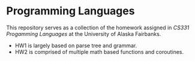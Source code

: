 # Programming Languages
This repository serves as a collection of the homework assigned in <i>CS331 Progamming Languages</i> at the University of Alaska Fairbanks.

<ul>
  <li> HW1 is largely based on parse tree and grammar.</li>
  <li> HW2 is comprised of multiple math based functions and coroutines.</li>
</ul>
